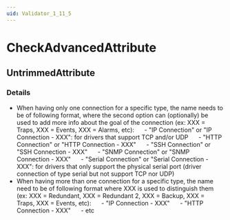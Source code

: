 ```yaml
---
uid: Validator_1_11_5
---
```


# CheckAdvancedAttribute

## UntrimmedAttribute

<!-- Description, Properties, ... sections are auto-generated. -->
<!-- REPLACE ME AUTO-GENERATION -->

### Details

- When having only one connection for a specific type, the name needs to be of following format, where the second option can (optionally) be used to add more info about the goal of the connection (ex: XXX = Traps, XXX = Events, XXX = Alarms, etc):
     - "IP Connection" or "IP Connection - XXX": for drivers that support TCP and/or UDP
     - "HTTP Connection" or "HTTP Connection - XXX"
     - "SSH Connection" or "SSH Connection - XXX"
     - "SNMP Connection" or "SNMP Connection - XXX"
     - "Serial Connection" or "Serial Connection - XXX": for drivers that only support the physical serial port (driver connection of type serial but not support TCP nor UDP)
- When having more than one connection for a specific type, the name need to be of following format where XXX is used to distinguish them (ex: XXX = Redundant, XXX = Redundant 2, XXX = Backup, XXX = Traps, XXX = Events, etc):
     - "IP Connection - XXX"
     - "HTTP Connection - XXX"
     - etc

<!-- Uncomment to add example code -->
<!--### Example code-->
